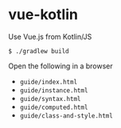 # vue-kotlin
Use Vue.js from Kotlin/JS

```$shell
$ ./gradlew build
```

Open the following in a browser
- `guide/index.html`
- `guide/instance.html`
- `guide/syntax.html`
- `guide/computed.html`
- `guide/class-and-style.html`
